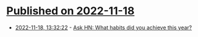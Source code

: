 # [Published on 2022-11-18](index.md)

* [2022-11-18, 13:32:22](https://news.ycombinator.com/item?id=33654331) - [Ask HN: What habits did you achieve this year?](https://news.ycombinator.com/item?id=33654331)
